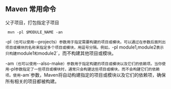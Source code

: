 ## Maven 常用命令

父子项目，打包指定子项目

` mvn -pl $MODULE_NAME -an`

-pl`（也可以使用`--projects`）参数用于指定需要构建的项目或模块。可以通过在参数后面列出项目或模块的名称来指定多个项目或模块，用逗号分隔。例如，`-pl module1,module2`表示只构建`module1`和`module2`，而不构建其他项目或模块。

-am`（也可以使用`--also-make`）参数用于指定构建的项目或模块以及它们的依赖项。当你使用`-pl`参数指定了一些项目或模块时，通常只会构建这些项目或模块，而不会构建它们的依赖项。使用`-am`参数，Maven将自动构建指定的项目或模块以及它们的依赖项，确保所有相关的项目都被构建。
